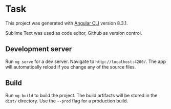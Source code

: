# Task

This project was generated with [Angular CLI](https://github.com/angular/angular-cli) version 8.3.1.

Sublime Text was used as code editor, Github as version control. 

## Development server

Run `ng serve` for a dev server. Navigate to `http://localhost:4200/`. The app will automatically reload if you change any of the source files.

## Build

Run `ng build` to build the project. The build artifacts will be stored in the `dist/` directory. Use the `--prod` flag for a production build.


